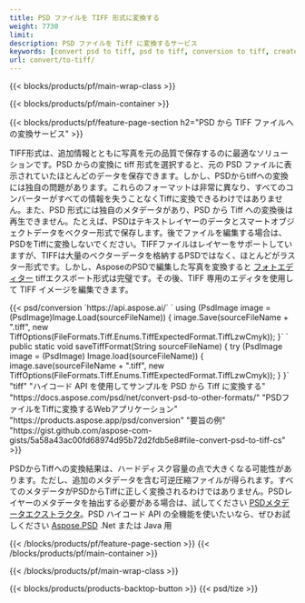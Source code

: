 ```yaml
---
title: PSD ファイルを TIFF 形式に変換する
weight: 7730
limit: 
description: PSD ファイルを Tiff に変換するサービス
keywords: [convert psd to tiff, psd to tiff, conversion to tiff, create tiff from psd, print psd as tiff]
url: convert/to-tiff/
---
```


{{< blocks/products/pf/main-wrap-class >}}

{{< blocks/products/pf/main-container >}}

{{< blocks/products/pf/feature-page-section h2="PSD から TIFF ファイルへの変換サービス" >}}
<p>TIFF形式は、追加情報とともに写真を元の品質で保存するのに最適なソリューションです。PSD からの変換に tiff 形式を選択すると、元の PSD ファイルに表示されていたほとんどのデータを保存できます。しかし、PSDからtiffへの変換には独自の問題があります。これらのフォーマットは非常に異なり、すべてのコンバーターがすべての情報を失うことなくTiffに変換できるわけではありません。また、PSD 形式には独自のメタデータがあり、PSD から Tiff への変換後は再生できません。たとえば、PSDはテキストレイヤーのデータとスマートオブジェクトデータをベクター形式で保存します。後でファイルを編集する場合は、PSDをTiffに変換しないでください。TIFFファイルはレイヤーをサポートしていますが、TIFFは大量のベクターデータを格納するPSDではなく、ほとんどがラスター形式です。しかし、AsposeのPSDで編集した写真を変換すると <a href="https://products.aspose.app/psd/photo-editor">フォトエディター</a> tiffエクスポート形式は完璧です。その後、TIFF 専用のエディタを使用して TIFF イメージを編集できます。</p>
{{< psd/conversion `https://api.aspose.ai/` 
`    using (PsdImage image = (PsdImage)Image.Load(sourceFileName))
    {
        image.Save(sourceFileName + ".tiff", new TiffOptions(FileFormats.Tiff.Enums.TiffExpectedFormat.TiffLzwCmyk));
    }` 
`     public static void saveTiffFormat(String sourceFileName) {
        try (PsdImage image = (PsdImage) Image.load(sourceFileName)) {
            image.save(sourceFileName + ".tiff", new TiffOptions(FileFormats.Tiff.Enums.TiffExpectedFormat.TiffLzwCmyk));
        }
    }` 
	"tiff" 
"ハイコード API を使用してサンプルを PSD から Tiff に変換する"  "https://docs.aspose.com/psd/net/convert-psd-to-other-formats/" 
"PSDファイルをTiffに変換するWebアプリケーション" "https://products.aspose.app/psd/conversion" 
"要旨の例" "https://gist.github.com/aspose-com-gists/5a58a43ac00fd68974d95b72d2fdb5e8#file-convert-psd-to-tiff-cs" >}}
<p>PSDからTiffへの変換結果は、ハードディスク容量の点で大きくなる可能性があります。ただし、追加のメタデータを含む可逆圧縮ファイルが得られます。すべてのメタデータがPSDからTiffに正しく変換されるわけではありません。PSDレイヤーのメタデータを抽出する必要がある場合は、試してください <a href="https://products.aspose.app/psd/metadata">PSDメタデータエクストラクタ</a>。PSD ハイコード API の全機能を使いたいなら、ぜひお試しください <a href="/psd">Aspose.PSD</a> .Net または Java 用</p>
{{< /blocks/products/pf/feature-page-section >}}
{{< /blocks/products/pf/main-container >}}


{{< /blocks/products/pf/main-wrap-class >}}

{{< blocks/products/products-backtop-button >}}
{{< psd/tize >}}
